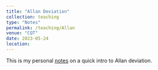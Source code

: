 ```yaml
---
title: "Allan Deviation"
collection: teaching
type: "Notes"
permalink: /teaching/Allan
venue: "CQT"
date: 2023-05-24
location: 
---
```


This is my personal [notes](http://haonanliu-phys.github.io//files/Ito.pdf) on a quick intro to Allan deviation.